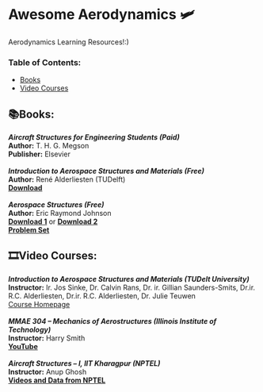 # Awesome Aerodynamics :small_airplane:	
Aerodynamics Learning Resources!:)

### **Table of Contents:**
* [Books](#booksbooks)
* [Video Courses](#film_stripvideo-courses)



## :books:Books:

***Aircraft Structures for Engineering Students (Paid)*** <br />
**Author:** T. H. G. Megson <br />
**Publisher:** Elsevier <br />
<br />
***Introduction to Aerospace Structures and Materials (Free)*** <br />
**Author:** René Alderliesten (TUDelft) <br />
[**Download**](https://textbooks.open.tudelft.nl/textbooks/catalog/book/15)  <br />
 <br />
***Aerospace Structures (Free)***<br />
**Author:** Eric Raymond Johnson <br />
[**Download 1**](https://vtechworks.lib.vt.edu/handle/10919/102306) or [**Download 2**](https://vtechworks.lib.vt.edu/bitstream/handle/10919/102306/Aerospace_Structures%2bAppendixA.pdf?sequence=127&isAllowed=y) <br />
[**Problem Set**](https://vtechworks.lib.vt.edu/handle/10919/104169)  <br />

## :film_strip:Video Courses: 

***Introduction to Aerospace Structures and Materials (TUDelt University)*** <br />
**Instructor:** Ir. Jos Sinke, Dr. Calvin Rans, Dr. ir. Gillian Saunders-Smits, Dr.ir. R.C. Alderliesten, Dr.ir. R.C. Alderliesten, Dr. Julie Teuwen <br />
[Course Homepage](https://ocw.tudelft.nl/courses/introduction-aerospace-structures-materials/)  <br />
 <br />
***MMAE 304 – Mechanics of Aerostructures (Illinois Institute of Technology)*** <br />
**Instructor:** Harry Smith <br />
[**YouTube**](https://youtube.com/playlist?list=PLVyHCaFIZQV_Fnchp_8yxVAGedKU8rDGZ) <br />
 <br />
***Aircraft Structures – I, IIT Kharagpur (NPTEL)*** <br />
**Instructor:** Anup Ghosh <br />
[**Videos and Data from NPTEL**](https://nptel.ac.in/courses/101105084)  <br />



